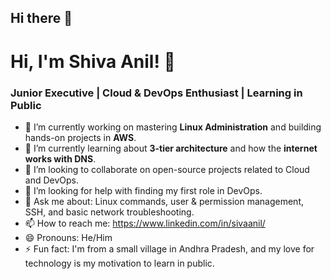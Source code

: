 ## Hi there 👋

# Hi, I'm Shiva Anil! 👋

### Junior Executive | Cloud & DevOps Enthusiast | Learning in Public

- 🔭 I’m currently working on mastering **Linux Administration** and building hands-on projects in **AWS**.
- 🌱 I’m currently learning about **3-tier architecture** and how the **internet works with DNS**.
- 👯 I’m looking to collaborate on open-source projects related to Cloud and DevOps.
- 🤔 I’m looking for help with finding my first role in DevOps.
- 💬 Ask me about: Linux commands, user & permission management, SSH, and basic network troubleshooting.
- 📫 How to reach me: https://www.linkedin.com/in/sivaanil/
- 😄 Pronouns: He/Him
- ⚡ Fun fact: I'm from a small village in Andhra Pradesh, and my love for technology is my motivation to learn in public.
